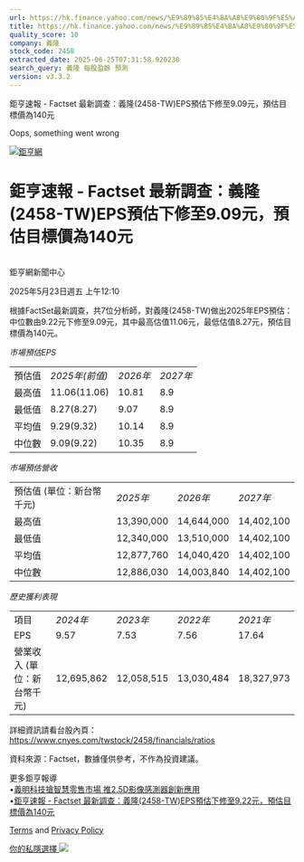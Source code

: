 ```yaml
---
url: https://hk.finance.yahoo.com/news/%E9%89%85%E4%BA%A8%E9%80%9F%E5%A0%B1-factset-%E6%9C%80%E6%96%B0%E8%AA%BF%E6%9F%A5-%E7%BE%A9%E9%9A%86-2458-041034565.html
title: https://hk.finance.yahoo.com/news/%E9%89%85%E4%BA%A8%E9%80%9F%E5%A0%B1-factset-%E6%9C%80%E6%96%B0%E8
quality_score: 10
company: 義隆
stock_code: 2458
extracted_date: 2025-06-25T07:31:58.920230
search_query: 義隆 每股盈餘 預測
version: v3.3.2
---
```


鉅亨速報 - Factset 最新調查：義隆(2458-TW)EPS預估下修至9.09元，預估目標價為140元 


Oops, something went wrong

 

[![鉅亨網](https://s.yimg.com/ny/api/res/1.2/UM5hrThmhlnSiBO4o4qlLg--/YXBwaWQ9aGlnaGxhbmRlcjt3PTE0NjtoPTQ4O2NmPXdlYnA-/https://s.yimg.com/os/creatr-uploaded-images/2020-01/147c7630-36ab-11ea-ae7c-5ee7a0016555)](http://www.cnyes.com/ "鉅亨網")

# 鉅亨速報 - Factset 最新調查：義隆(2458-TW)EPS預估下修至9.09元，預估目標價為140元

![](data:image/gif;base64,R0lGODlhAQABAIAAAAAAAP///ywAAAAAAQABAAACAUwAOw==)

鉅亨網新聞中心

2025年5月23日週五 上午12:10

根據FactSet最新調查，共7位分析師，對義隆(2458-TW)做出2025年EPS預估：中位數由9.22元下修至9.09元，其中最高估值11.06元，最低估值8.27元，預估目標價為140元。

*市場預估EPS*

|  |  |  |  |
| --- | --- | --- | --- |
| 預估值 | *2025年(前值)* | *2026年* | *2027年* |
| 最高值 | 11.06(11.06) | 10.81 | 8.9 |
| 最低值 | 8.27(8.27) | 9.07 | 8.9 |
| 平均值 | 9.29(9.32) | 10.14 | 8.9 |
| 中位數 | 9.09(9.22) | 10.35 | 8.9 |

*市場預估營收*

|  |  |  |  |
| --- | --- | --- | --- |
| 預估值 (單位：新台幣千元) | *2025年* | *2026年* | *2027年* |
| 最高值 | 13,390,000 | 14,644,000 | 14,402,100 |
| 最低值 | 12,340,000 | 13,510,000 | 14,402,100 |
| 平均值 | 12,877,760 | 14,040,420 | 14,402,100 |
| 中位數 | 12,886,030 | 14,003,840 | 14,402,100 |

*歷史獲利表現*

|  |  |  |  |  |
| --- | --- | --- | --- | --- |
| 項目 | *2024年* | *2023年* | *2022年* | *2021年* |
| EPS | 9.57 | 7.53 | 7.56 | 17.64 |
| 營業收入 (單位：新台幣千元) | 12,695,862 | 12,058,515 | 13,030,484 | 18,327,973 |

詳細資訊請看台股內頁：  
<https://www.cnyes.com/twstock/2458/financials/ratios>

資料來源：Factset，數據僅供參考，不作為投資建議。

更多鉅亨報導  
•[義明科技搶智慧零售市場 推2.5D影像感測器創新應用](https://news.cnyes.com/news/id/5986874?utm_source=yahoo&utm_medium=RSS&utm_campaign=relate)  
•[鉅亨速報 - Factset 最新調查：義隆(2458-TW)EPS預估下修至9.22元，預估目標價為140元](https://news.cnyes.com/news/id/5985654?utm_source=yahoo&utm_medium=RSS&utm_campaign=relate)

[Terms](https://guce.yahoo.com/terms?locale=zh-Hant-HK)  and [Privacy Policy](https://guce.yahoo.com/privacy-policy?locale=zh-Hant-HK)

[你的私隱選擇 ![](https://s.yimg.com/dv/static/siteApp/img/privacy-choice-control.png)](https://guce.yahoo.com/state-controls?locale=zh-Hant-HK&state=VA)